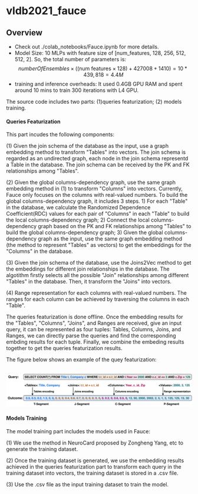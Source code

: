 # vldb2021_fauce
## Overview
- Check out ./colab_notebooks/Fauce.ipynb for more details.
- Model Size: 10 MLPs with feature size of [num_features, 128, 256, 512, 512, 2]. So, the total number of parameters is:
$$numberOfEnsembles\times ((\text{num features} \times 128) + 427008 + 1410) = 10*439,818 = 4.4M$$
- training  and inference overheads: It used 0.4GB GPU RAM and spent around 10 mins to train 300 iterations with L4 GPU.

The source code includes two parts: (1)queries featurization; (2) models training.

#### Queries Featurization 
This part incudes the following components:

(1) Given the join schema of the database as the input, use a graph embedding method to transform "Tables" into vectors. The join schema is regarded as an undirected graph, each node in the join schema representd a Table in the database. The join schema can be received by the PK and FK relationships among "Tables".

(2) Given the global columns-dependency graph, use the same graph embedding method in (1) to transform "Columns" into vectors. Currently, Fauce only focuses on the columns with real-valued numbers. To build the global columns-dependency graph, it includes 3 steps. 1) For each "Table" in the database, we calculate the Randomized Dependence Coefficient(RDC) values for each pair of "Columns" in each "Table" to build the local columns-dependency graph; 2) Connect the local columns-dependency graph based on the PK and FK relationships among "Tables" to build the global columns-dependency graph; 3) Given the global columns-dependency graph as the input, use the same graph embedding method (the method to represent "Tables" as vectors) to get the embeddings for the "Columns" in the database.

(3) Given the join schema of the database, use the Joins2Vec method to get the embeddings for different join relationships in the database. The algotithm firstly selects all the possible "Join" relationships among different "Tables" in the database. Then, it transform the "Joins" into vectors.

(4) Range representation for each columns with real-valued numbers. The ranges for each column can be achieved by traversing the columns in each "Table".

The queries featurization is done offline. Once the embedding results for the "Tables", "Columns", "Joins", and Ranges are received, give an input query, it can be represented as four tuples: Tables, Columns, Joins, and Ranges, we can directly parse the queries and find the corresponding embding results for each tuple. Finally, we combine the embeding results together to get the queries featurization results.

The figure below shows an example of the quey featurization:

<p align="center">
    <br>
    <img src="assets/featurization.png" width="900"/>
<p>

  
#### Models Training
The model training part includes the models used in Fauce:

(1) We use the method in NeuroCard proposed by Zongheng Yang, etc to generate the training dataset.
  
(2) Once the training dataset is generated, we use the embedding results achieved in the queries featurization part to transform each query in the training dataset into vectors, the training dataset is stored in a .csv file.
  
(3) Use the .csv file as the input training dataset to train the model.

